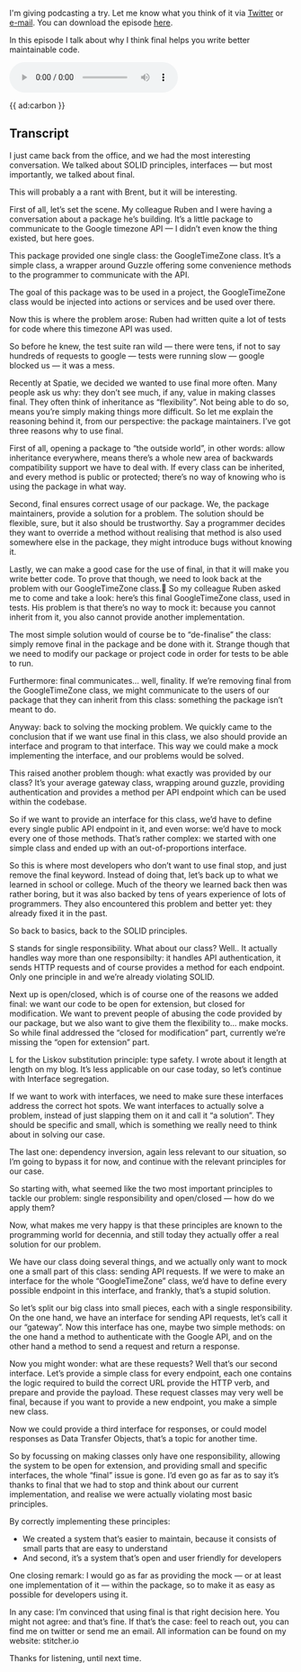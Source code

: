 I'm giving podcasting a try. Let me know what you think of it via [Twitter](*https://twitter.com/brendt_gd) or [e-mail](mailto:brendt@stitcher.io).
You can download the episode [here](*https://www.dropbox.com/s/lx49k6tap6u7ecu/01%20-%20SOLID%2C%20interfaces%20and%20final%20-%20Rant%20With%20Brent.mp3?dl=1).

In this episode I talk about why I think final helps you write better maintainable code. 

<audio
    controls
    src="https://www.dropbox.com/s/lx49k6tap6u7ecu/01%20-%20SOLID%2C%20interfaces%20and%20final%20-%20Rant%20With%20Brent.mp3?raw=1">
</audio>

{{ ad:carbon }}

## Transcript

I just came back from the office, and we had the most interesting conversation. We talked about SOLID principles, interfaces — but most importantly, we talked about final.

This will probably a a rant with Brent, but it will be interesting.

First of all, let’s set the scene. My colleague Ruben and I were having a conversation about a package he’s building. It’s a little package to communicate to the Google timezone API — I didn’t even know the thing existed, but here goes.

This package provided one single class: the GoogleTimeZone class. It’s a simple class, a wrapper around Guzzle offering some convenience methods to the programmer to communicate with the API.

The goal of this package was to be used in a project, the GoogleTimeZone class would be injected into actions or services and be used over there.

Now this is where the problem arose: Ruben had written quite a lot of tests for code where this timezone API was used.

So before he knew, the test suite ran wild — there were tens, if not to say hundreds of requests to google — tests were running slow — google blocked us — it was a mess.

Recently at Spatie, we decided we wanted to use final more often. Many people ask us why: they don’t see much, if any, value in making classes final. They often think of inheritance as “flexibility”. Not being able to do so, means you’re simply making things more difficult. So let me explain the reasoning behind it, from our perspective: the package maintainers. I’ve got three reasons why to use final.

First of all, opening a package to “the outside world”, in other words: allow inheritance everywhere, means there’s a whole new area of backwards compatibility support we have to deal with. If every class can be inherited, and every method is public or protected; there’s no way of knowing who is using the package in what way.

Second, final ensures correct usage of our package. We, the package maintainers, provide a solution for a problem. The solution should be flexible, sure, but it also should be trustworthy. Say a programmer decides they want to override a method without realising that method is also used somewhere else in the package, they might introduce bugs without knowing it.

Lastly, we can make a good case for the use of final, in that it will make you write better code. To prove that though, we need to look back at the problem with our GoogleTimeZone class.
So my colleague Ruben asked me to come and take a look: here’s this final GoogleTimeZone class, used in tests. His problem is that there’s no way to mock it: because you cannot inherit from it, you also cannot provide another implementation.

The most simple solution would of course be to “de-finalise” the class: simply remove final in the package and be done with it. Strange though that we need to modify our package or project code in order for tests to be able to run.

Furthermore: final communicates… well, finality. If we’re removing final from the GoogleTimeZone class, we might communicate to the users of our package that they can inherit from this class: something the package isn’t meant to do.

Anyway: back to solving the mocking problem. We quickly came to the conclusion that if we want use final in this class, we also should provide an interface and program to that interface. This way we could make a mock implementing the interface, and our problems would be solved.

This raised another problem though: what exactly was provided by our class? It’s your average gateway class, wrapping around guzzle, providing authentication and provides a method per API endpoint which can be used within the codebase.

So if we want to provide an interface for this class, we’d have to define every single public API endpoint in it, and even worse: we’d have to mock every one of those methods. That’s rather complex: we started with one simple class and ended up with an out-of-proportions interface.

So this is where most developers who don’t want to use final stop, and just remove the final keyword. Instead of doing that, let’s back up to what we learned in school or college. Much of the theory we learned back then was rather boring, but it was also backed by tens of years experience of lots of programmers. They also encountered this problem and better yet: they already fixed it in the past.

So back to basics, back to the SOLID principles.

S stands for single responsibility. What about our class? Well.. It actually handles way more than one responsibilty: it handles API authentication, it sends HTTP requests and of course provides a method for each endpoint. Only one principle in and we’re already violating SOLID. 

Next up is open/closed, which is of course one of the reasons we added final: we want our code to be open for extension, but closed for modification. We want to prevent people of abusing the code provided by our package, but we also want to give them the flexibility to… make mocks. So while final addressed the “closed for modification” part, currently we’re missing the “open for extension” part.

L for the Liskov substitution principle: type safety. I wrote about it length at length on my blog. It’s less applicable on our case today, so let’s continue with Interface segregation. 

If we want to work with interfaces, we need to make sure these interfaces address the correct hot spots. We want interfaces to actually solve a problem, instead of just slapping them on it and call it “a solution”. They should be specific and small, which is something we really need to think about in solving our case.

The last one: dependency inversion, again less relevant to our situation, so I’m going to bypass it for now, and continue with the relevant principles for our case.

So starting with, what seemed like the two most important principles to tackle our problem: single responsibility and open/closed — how do we apply them?

Now, what makes me very happy is that these principles are known to the programming world for decennia, and still today they actually offer a real solution for our problem.

We have our class doing several things, and we actually only want to mock one a small part of this class: sending API requests. If we were to make an interface for the whole “GoogleTimeZone” class, we’d have to define every possible endpoint in this interface, and frankly, that’s a stupid solution.

So let’s split our big class into small pieces, each with a single responsibility. On the one hand, we have an interface for sending API requests, let’s call it our “gateway”. Now this interface has one, maybe two simple methods: on the one hand a method to authenticate with the Google API, and on the other hand a method to send a request and return a response. 

Now you might wonder: what are these requests? Well that’s our second interface. Let’s provide a simple class for every endpoint, each one contains the logic required to build the correct URL provide the HTTP verb, and prepare and provide the payload. These request classes may very well be final, because if you want to provide a new endpoint, you make a simple new class.

Now we could provide a third interface for responses, or could model responses as Data Transfer Objects, that’s a topic for another time.

So by focussing on making classes only have one responsibility, allowing the system to be open for extension, and providing small and specific interfaces, the whole “final” issue is gone. I’d even go as far as to say it’s thanks to final that we had to stop and think about our current implementation, and realise we were actually violating most basic principles.




By correctly implementing these principles:

- We created a system that’s easier to maintain, because it consists of small parts that are easy to understand 
- And second, it’s a system that’s open and user friendly for developers 

One closing remark: I would go as far as providing the mock — or at least one implementation of it — within the package, so to make it as easy as possible for developers using it.

In any case: I’m convinced that using final is that right decision here. You might not agree: and that’s fine. If that’s the case: feel to reach out, you can find me on twitter or send me an email. All information can be found on my website: stitcher.io

Thanks for listening, until next time.


